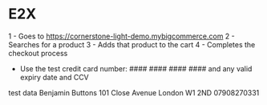 # E2X
1 - Goes to https://cornerstone-light-demo.mybigcommerce.com
2 - Searches for a product
3 - Adds that product to the cart
4 - Completes the checkout process
- Use the test credit card number: #### #### #### #### and any valid expiry date and CCV


test data
Benjamin
Buttons
101 Close Avenue
London
W1 2ND
07908270331

